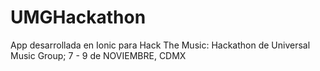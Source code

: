 # UMGHackathon
App desarrollada en Ionic para Hack The Music: Hackathon de Universal Music Group; 7 - 9 de NOVIEMBRE, CDMX
